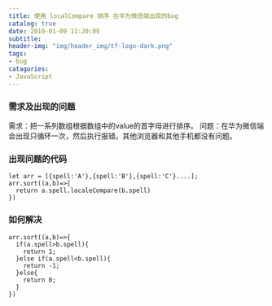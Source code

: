 ```yaml
---
title: 使用 localCompare 排序 在华为微信端出现的bug
catalog: true
date: 2019-01-09 11:20:09
subtitle:
header-img: "img/header_img/tf-logo-dark.png"
tags:
- bug
catagories:
- JavaScript
---
```

### 需求及出现的问题
需求：把一系列数组根据数组中的value的首字母进行排序。
问题：在华为微信端会出现只循环一次，然后执行报错。其他浏览器和其他手机都没有问题。

### 出现问题的代码

```
let arr = [{spell:'A'},{spell:'B'},{spell:'C'}....];
arr.sort((a,b)=>{
  return a.spell.localeCompare(b.spell)
})
```
### 如何解决

```
arr.sort((a,b)=>{
  if(a.spell>b.spell){
    return 1;
  }else if(a.spell<b.spell){
    return -1;
  }else{
    return 0;
  }
})
```
